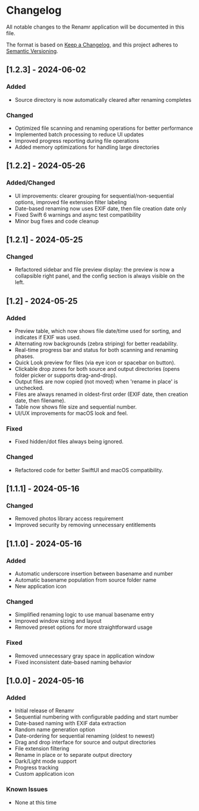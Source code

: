 # Changelog

All notable changes to the Renamr application will be documented in this file.

The format is based on [Keep a Changelog](https://keepachangelog.com/en/1.0.0/),
and this project adheres to [Semantic Versioning](https://semver.org/spec/v2.0.0.html).

## [1.2.3] - 2024-06-02
### Added
- Source directory is now automatically cleared after renaming completes

### Changed
- Optimized file scanning and renaming operations for better performance
- Implemented batch processing to reduce UI updates
- Improved progress reporting during file operations
- Added memory optimizations for handling large directories

## [1.2.2] - 2024-05-26
### Added/Changed
- UI improvements: clearer grouping for sequential/non-sequential options, improved file extension filter labeling
- Date-based renaming now uses EXIF date, then file creation date only
- Fixed Swift 6 warnings and async test compatibility
- Minor bug fixes and code cleanup

## [1.2.1] - 2024-05-25
### Changed
- Refactored sidebar and file preview display: the preview is now a collapsible right panel, and the config section is always visible on the left.

## [1.2] - 2024-05-25
### Added
- Preview table, which now shows file date/time used for sorting, and indicates if EXIF was used.
- Alternating row backgrounds (zebra striping) for better readability.
- Real-time progress bar and status for both scanning and renaming phases.
- Quick Look preview for files (via eye icon or spacebar on button).
- Clickable drop zones for both source and output directories (opens folder picker or supports drag-and-drop).
- Output files are now copied (not moved) when 'rename in place' is unchecked.
- Files are always renamed in oldest-first order (EXIF date, then creation date, then filename).
- Table now shows file size and sequential number.
- UI/UX improvements for macOS look and feel.

### Fixed
- Fixed hidden/dot files always being ignored.

### Changed
- Refactored code for better SwiftUI and macOS compatibility.
## [1.1.1] - 2024-05-16

### Changed
- Removed photos library access requirement
- Improved security by removing unnecessary entitlements


## [1.1.0] - 2024-05-16

### Added
- Automatic underscore insertion between basename and number
- Automatic basename population from source folder name
- New application icon

### Changed
- Simplified renaming logic to use manual basename entry
- Improved window sizing and layout
- Removed preset options for more straightforward usage

### Fixed
- Removed unnecessary gray space in application window
- Fixed inconsistent date-based naming behavior

## [1.0.0] - 2024-05-16

### Added
- Initial release of Renamr
- Sequential numbering with configurable padding and start number
- Date-based naming with EXIF data extraction
- Random name generation option
- Date-ordering for sequential renaming (oldest to newest)
- Drag and drop interface for source and output directories
- File extension filtering
- Rename in place or to separate output directory
- Dark/Light mode support
- Progress tracking
- Custom application icon

### Known Issues
- None at this time 